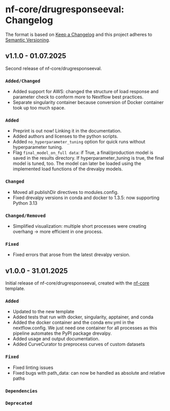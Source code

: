 # nf-core/drugresponseeval: Changelog

The format is based on [Keep a Changelog](https://keepachangelog.com/en/1.0.0/)
and this project adheres to [Semantic Versioning](https://semver.org/spec/v2.0.0.html).

## v1.1.0 - 01.07.2025

Second release of nf-core/drugresponseeval.

### `Added/Changed`

- Added support for AWS: changed the structure of load response and parameter check to conform more to Nextflow
  best practices.
- Separate singularity container because conversion of Docker container took up too much space.

### `Added`

- Preprint is out now! Linking it in the documentation.
- Added authors and licenses to the python scripts.
- Added `no_hyperparameter_tuning` option for quick runs without hyperparameter tuning.
- Flag `final_model_on_full data`: if True, a final/production model is saved in the results directory. If hyperparameter_tuning is true, the final model is tuned, too. The model can later be loaded using the implemented load functions of the drevalpy models.

### `Changed`

- Moved all publishDir directives to modules.config.
- Fixed drevalpy versions in conda and docker to 1.3.5: now supporting Python 3.13

### `Changed/Removed`

- Simplified visualization: multiple short processes were creating overhang → more efficient in one process.

### `Fixed`

- Fixed errors that arose from the latest drevalpy version.

## v1.0.0 - 31.01.2025

Initial release of nf-core/drugresponseeval, created with the [nf-core](https://nf-co.re/) template.

### `Added`

- Updated to the new template
- Added tests that run with docker, singularity, apptainer, and conda
- Added the docker container and the conda env.yml in the nextflow.config. We just need one container for all
  processes as this pipeline automates the PyPI package drevalpy.
- Added usage and output documentation.
- Added CurveCurator to preprocess curves of custom datasets

### `Fixed`

- Fixed linting issues
- Fixed bugs with path_data: can now be handled as absolute and relative paths

### `Dependencies`

### `Deprecated`
